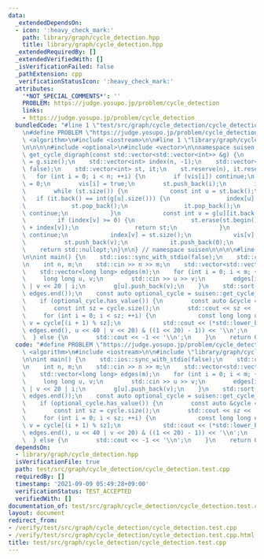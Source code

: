 ```yaml
---
data:
  _extendedDependsOn:
  - icon: ':heavy_check_mark:'
    path: library/graph/cycle_detection.hpp
    title: library/graph/cycle_detection.hpp
  _extendedRequiredBy: []
  _extendedVerifiedWith: []
  _isVerificationFailed: false
  _pathExtension: cpp
  _verificationStatusIcon: ':heavy_check_mark:'
  attributes:
    '*NOT_SPECIAL_COMMENTS*': ''
    PROBLEM: https://judge.yosupo.jp/problem/cycle_detection
    links:
    - https://judge.yosupo.jp/problem/cycle_detection
  bundledCode: "#line 1 \"test/src/graph/cycle_detection/cycle_detection.test.cpp\"\
    \n#define PROBLEM \"https://judge.yosupo.jp/problem/cycle_detection\"\n\n#include\
    \ <algorithm>\n#include <iostream>\n\n#line 1 \"library/graph/cycle_detection.hpp\"\
    \n\n\n\n#include <optional>\n#include <vector>\n\nnamespace suisen {\n\nstd::optional<std::vector<int>>\
    \ get_cycle_digraph(const std::vector<std::vector<int>> &g) {\n    const int n\
    \ = g.size();\n    std::vector<int> index(n, -1);\n    std::vector<char> vis(n,\
    \ false);\n    std::vector<int> st, it;\n    st.reserve(n), it.reserve(n);\n \
    \   for (int i = 0; i < n; ++i) {\n        if (vis[i]) continue;\n        index[i]\
    \ = 0;\n        vis[i] = true;\n        st.push_back(i);\n        it.push_back(0);\n\
    \        while (st.size()) {\n            const int u = st.back();\n         \
    \   if (it.back() == int(g[u].size())) {\n                index[u] = -1;\n   \
    \             st.pop_back();\n                it.pop_back();\n               \
    \ continue;\n            }\n            const int v = g[u][it.back()++];\n   \
    \         if (index[v] >= 0) {\n                st.erase(st.begin(), st.begin()\
    \ + index[v]);\n                return st;\n            }\n            if (vis[v])\
    \ continue;\n            index[v] = st.size();\n            vis[v] = true;\n \
    \           st.push_back(v);\n            it.push_back(0);\n        }\n    }\n\
    \    return std::nullopt;\n}\n\n} // namespace suisen\n\n\n\n#line 7 \"test/src/graph/cycle_detection/cycle_detection.test.cpp\"\
    \n\nint main() {\n    std::ios::sync_with_stdio(false);\n    std::cin.tie(nullptr);\n\
    \n    int n, m;\n    std::cin >> n >> m;\n    std::vector<std::vector<int>> g(n);\n\
    \    std::vector<long long> edges(m);\n    for (int i = 0; i < m; ++i) {\n   \
    \     long long u, v;\n        std::cin >> u >> v;\n        edges[i] = u << 40\
    \ | v << 20 | i;\n        g[u].push_back(v);\n    }\n    std::sort(edges.begin(),\
    \ edges.end());\n    const auto optional_cycle = suisen::get_cycle_digraph(g);\n\
    \    if (optional_cycle.has_value()) {\n        const auto &cycle = *optional_cycle;\n\
    \        const int sz = cycle.size();\n        std::cout << sz << '\\n';\n   \
    \     for (int i = 0; i < sz; ++i) {\n            const long long u = cycle[i],\
    \ v = cycle[(i + 1) % sz];\n            std::cout << (*std::lower_bound(edges.begin(),\
    \ edges.end(), u << 40 | v << 20) & ((1 << 20) - 1)) << '\\n';\n        }\n  \
    \  } else {\n        std::cout << -1 << '\\n';\n    }\n    return 0;\n}\n"
  code: "#define PROBLEM \"https://judge.yosupo.jp/problem/cycle_detection\"\n\n#include\
    \ <algorithm>\n#include <iostream>\n\n#include \"library/graph/cycle_detection.hpp\"\
    \n\nint main() {\n    std::ios::sync_with_stdio(false);\n    std::cin.tie(nullptr);\n\
    \n    int n, m;\n    std::cin >> n >> m;\n    std::vector<std::vector<int>> g(n);\n\
    \    std::vector<long long> edges(m);\n    for (int i = 0; i < m; ++i) {\n   \
    \     long long u, v;\n        std::cin >> u >> v;\n        edges[i] = u << 40\
    \ | v << 20 | i;\n        g[u].push_back(v);\n    }\n    std::sort(edges.begin(),\
    \ edges.end());\n    const auto optional_cycle = suisen::get_cycle_digraph(g);\n\
    \    if (optional_cycle.has_value()) {\n        const auto &cycle = *optional_cycle;\n\
    \        const int sz = cycle.size();\n        std::cout << sz << '\\n';\n   \
    \     for (int i = 0; i < sz; ++i) {\n            const long long u = cycle[i],\
    \ v = cycle[(i + 1) % sz];\n            std::cout << (*std::lower_bound(edges.begin(),\
    \ edges.end(), u << 40 | v << 20) & ((1 << 20) - 1)) << '\\n';\n        }\n  \
    \  } else {\n        std::cout << -1 << '\\n';\n    }\n    return 0;\n}"
  dependsOn:
  - library/graph/cycle_detection.hpp
  isVerificationFile: true
  path: test/src/graph/cycle_detection/cycle_detection.test.cpp
  requiredBy: []
  timestamp: '2021-09-09 05:49:28+09:00'
  verificationStatus: TEST_ACCEPTED
  verifiedWith: []
documentation_of: test/src/graph/cycle_detection/cycle_detection.test.cpp
layout: document
redirect_from:
- /verify/test/src/graph/cycle_detection/cycle_detection.test.cpp
- /verify/test/src/graph/cycle_detection/cycle_detection.test.cpp.html
title: test/src/graph/cycle_detection/cycle_detection.test.cpp
---
```

